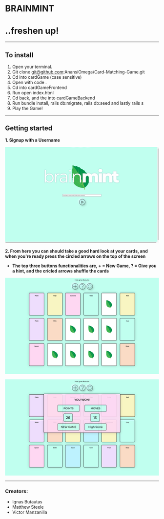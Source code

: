 # BRAINMINT
# ..freshen up!
________________________________________________________

## To install 
1. Open your terminal.
2. Git clone git@github.com:AnansiOmega/Card-Matching-Game.git
3. Cd into cardGame (case sensitive)
4. Open with code .
5. Cd into cardGameFrontend
6. Run open index.html
7. Cd back, and the into cardGameBackend
8. Run bundle install, rails db:migrate, rails db:seed and lastly rails s
9. Play the Game!

________________________________________________________

## Getting started 
**1. Signup with a Username**

![homepage](cardGameBackEnd/app/assets/images/screenshot1.png)

**2. From here you can should take a good hard look at your cards, and when you're ready press the circled arrows on the top of the screen**
* **The top three buttons functionalities are, + = New Game, ? = Give you a hint, and the cricled arrows shuffle the cards**

![gameplay](cardGameBackEnd/app/assets/images/screenshot2.png)


![scoreboard](cardGameBackEnd/app/assets/images/screenshot3.png)

________________________________________________________
### Creators:
* Ignas Butautas
* Matthew Steele
* Victor Manzanilla


